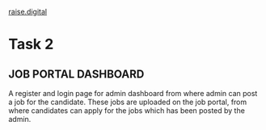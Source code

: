 [raise.digital](http://www.raise.digital.com)
# Task 2  
## JOB PORTAL DASHBOARD
A register and login page for admin dashboard from where admin can post a job for the candidate. These jobs are uploaded on the job portal, from where candidates can apply for the jobs which has been posted by the admin.






